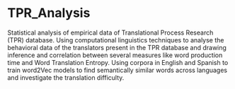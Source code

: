 # TPR_Analysis
Statistical analysis of empirical data of Translational Process Research (TPR) database. Using computational linguistics techniques to analyse the behavioral data of the translators present in the TPR database and drawing inference and correlation between several measures like word production time and Word Translation Entropy. Using corpora in English and Spanish to train word2Vec models to find semantically similar words across languages and investigate the translation difficulty.
